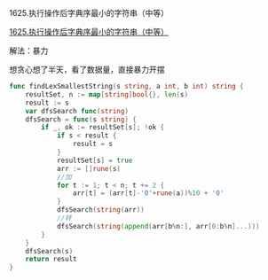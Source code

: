 1625.执行操作后字典序最小的字符串（中等）

[1625.执行操作后字典序最小的字符串（中等）](https://leetcode.cn/problems/lexicographically-smallest-string-after-applying-operations/)



解法：暴力



想贪心想了半天，看了数据量，直接暴力开摆

```go
func findLexSmallestString(s string, a int, b int) string {
	resultSet, n := map[string]bool{}, len(s)
	result := s
	var dfsSearch func(string)
	dfsSearch = func(s string) {
		if _, ok := resultSet[s]; !ok {
			if s < result {
				result = s
			}
			resultSet[s] = true
			arr := []rune(s)
			//加
			for t := 1; t < n; t += 2 {
				arr[t] = (arr[t]-'0'+rune(a))%10 + '0'
			}
			dfsSearch(string(arr))
			//转
			dfsSearch(string(append(arr[b%n:], arr[0:b%n]...)))
		}
	}
	dfsSearch(s)
	return result
}
```
